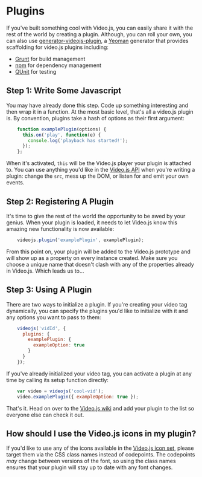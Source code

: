 Plugins
=======
If you've built something cool with Video.js, you can easily share it with the rest of the world by creating a plugin. Although, you can roll your own, you can also use [generator-videojs-plugin](https://github.com/dmlap/generator-videojs-plugin), a [Yeoman](http://yeoman.io) generator that provides scaffolding for video.js plugins including:
* [Grunt](http://gruntjs.com) for build management
* [npm](https://www.npmjs.org) for dependency management
* [QUnit](http://qunitjs.com) for testing



Step 1: Write Some Javascript
-----------------------------
You may have already done this step. Code up something interesting and then wrap it in a function. At the most basic level, that's all a video.js plugin is. By convention, plugins take a hash of options as their first argument:

```js
    function examplePlugin(options) {
      this.on('play', function(e) {
        console.log('playback has started!');
      });
    };
```

When it's activated, `this` will be the Video.js player your plugin is attached to. You can use anything you'd like in the [Video.js API](./api.md) when you're writing a plugin: change the `src`, mess up the DOM, or listen for and emit your own events.

Step 2: Registering A Plugin
-------------------------------
It's time to give the rest of the world the opportunity to be awed by your genius. When your plugin is loaded, it needs to let Video.js know this amazing new functionality is now available:

```js
    videojs.plugin('examplePlugin', examplePlugin);
```

From this point on, your plugin will be added to the Video.js prototype and will show up as a property on every instance created. Make sure you choose a unique name that doesn't clash with any of the properties already in Video.js. Which leads us to...

Step 3: Using A Plugin
----------------------
There are two ways to initialize a plugin. If you're creating your video tag dynamically, you can specify the plugins you'd like to initialize with it and any options you want to pass to them:

```js
    videojs('vidId', {
      plugins: {
        examplePlugin: {
          exampleOption: true
        }
      }
    });
```

If you've already initialized your video tag, you can activate a plugin at any time by calling its setup function directly:

```js
    var video = videojs('cool-vid');
    video.examplePlugin({ exampleOption: true });
```

That's it. Head on over to the [Video.js wiki](https://github.com/videojs/video.js/wiki/Plugins) and add your plugin to the list so everyone else can check it out.

## How should I use the Video.js icons in my plugin?

If you'd like to use any of the icons available in the [Video.js icon set](http://videojs.github.io/font/), please target them via the CSS class names instead of codepoints. The codepoints *may* change between versions of the font, so using the class names ensures that your plugin will stay up to date with any font changes.
